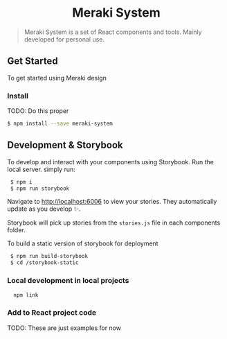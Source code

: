 <h1 align="center">
  Meraki System
</h1>

 > Meraki System is a set of React components and tools.  Mainly developed for personal use.

 ## Get Started

To get started using Meraki design

### Install

TODO: Do this proper
 ```bash
$ npm install --save meraki-system
```

## Development & Storybook

 To develop and interact with your components using Storybook. Run the local server. simply run:

 ```bash
  $ npm i
  $ npm run storybook
```

 Navigate to [http://localhost:6006](http://localhost:6006) to view your stories. They automatically update as you develop ✨.

 Storybook will pick up stories from the `stories.js` file in each components folder.

 To build a static version of storybook for deployment

 ```bash
  $ npm run build-storybook
  $ cd /storybook-static
 ```


### Local development in local projects

```bash
  npm link
```

### Add to React project code

TODO: These are just examples for now